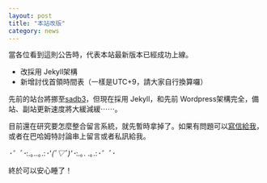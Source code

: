 ```yaml
---
layout: post
title: "本站改版"
category: news
---
```


當各位看到這則公告時，代表本站最新版本已經成功上線。

  - 改採用 Jekyll架構
  - 新增討伐首領時間表（一樣是UTC+9，請大家自行換算囉）

先前的站台將挪至<a href="//sadb3.lisezdb.com">sadb3</a>，但現在採用 Jekyll，和先前 Wordpress架構完全，備站、副站更新速度將大緩減緩⋯⋯。

目前還在研究要怎麼整合留言系統，就先暫時拿掉了。如果有問題可以<a href="mailto:stoneagedb@gmail.com">寫信給我</a>，或者在巴哈姆特討論串上留言或者私訊給我。

*･゜ﾟ･*:.｡..｡.:*･'(*ﾟ▽ﾟ*)'･*:.｡. .｡.:*･゜ﾟ･*

終於可以安心睡了！
